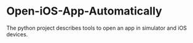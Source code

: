 # Open-iOS-App-Automatically
The python project describes tools to open an app in simulator and iOS devices.
